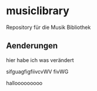 # musiclibrary

Repository für die Musik Bibliothek

## Aenderungen

hier habe ich was verändert

sifguagfigfiivcvWV
fivWG

hallooooooooo
